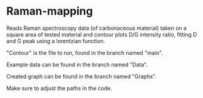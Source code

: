 # Raman-mapping
Reads Raman spectroscopy data (of carbonaceous material) taken on a square area of tested material and contour plots D/G intensity ratio, fitting D and G peak using a lorentzian function.

"Contour" is the file to run, found in the branch named "main".

Example data can be found in the branch named "Data".

Created graph can be found in the branch named "Graphs".

Make sure to adjust the paths in the code.
